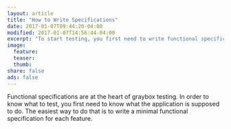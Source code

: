```yaml
---
layout: article
title: "How to Write Specifications"
date: 2017-01-07T09:44:20-04:00
modified: 2017-01-07T14:56:44-04:00
excerpt: "To start testing, you first need to write functional specifications"
image:
  feature:
  teaser:
  thumb:
share: false
ads: false
---
```


Functional specifications are at the heart of graybox testing. In
order to know what to test, you first need to know what the
application is supposed to do. The easiest way to do that is to write
a minimal functional specification for each feature.



